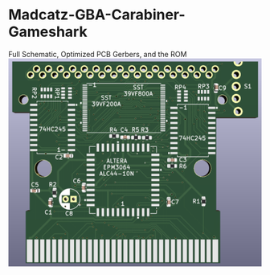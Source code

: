 # Madcatz-GBA-Carabiner-Gameshark
Full Schematic, Optimized PCB Gerbers, and the ROM
![image](https://github.com/Modman/Madcatz-GBA-Carabiner-Gameshark/blob/main/CP%20RSF.png)
